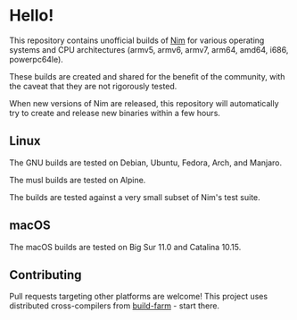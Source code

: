 # Hello!

This repository contains unofficial builds of [Nim](https://nim-lang.org) for various operating systems and CPU architectures (armv5, armv6, armv7, arm64, amd64, i686, powerpc64le).

These builds are created and shared for the benefit of the community, with the caveat that they are not rigorously tested.

When new versions of Nim are released, this repository will automatically try to create and release new binaries within a few hours.

## Linux

The GNU builds are tested on Debian, Ubuntu, Fedora, Arch, and Manjaro.

The musl builds are tested on Alpine.

The builds are tested against a very small subset of Nim's test suite.

## macOS

The macOS builds are tested on Big Sur 11.0 and Catalina 10.15.



## Contributing

Pull requests targeting other platforms are welcome! This project uses distributed cross-compilers from [build-farm](https://github.com/elijahr/build-farm) - start there.